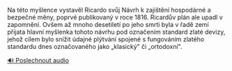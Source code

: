 
Na této myšlence vystavěl Ricardo svůj Návrh k zajištění hospodárné a bezpečné měny, poprvé publikovaný v roce 1816. Ricardův plán ale upadl v zapomnění. Ovšem až mnoho desetiletí po jeho smrti byla v řadě zemí přijata hlavní myšlenka tohoto návrhu pod označením standard zlaté devizy, jehož cílem bylo snížit údajné plýtvání spojené s fungováním zlatého standardu dnes označovaného jako „klasický" či „ortodoxní".

[🔊 Poslechnout audio](/data/7-paragraphs/audio/chapter_155/para_004-Na-tto-mylence-vystavl-Ricardo-svj-Nvrh-k-zaj.mp3)
